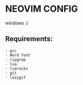 # NEOVIM CONFIG

windows :)

## Requirements:
    - gcc
    - Nerd font
    - ripgrep
    - lua
    - luarocks
    - git
    - lazygit
